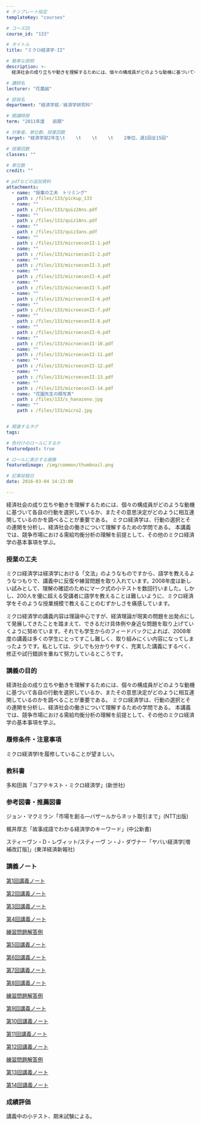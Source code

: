 ```yaml
---
# テンプレート指定
templateKey: "courses"

# コースID
course_id: "133"

# タイトル
title: "ミクロ経済学-II"

# 簡単な説明
description: >-
  経済社会の成り立ちや動きを理解するためには、個々の構成員がどのような動機に基づいて各自の行動を選択しているか、またその意思決定がどのように相互連関しているのかを調べることが重要である。 ミクロ経済学は...

# 講師名
lecturer: "花薗誠"

# 部局名
department: "経済学部／経済学研究科"

# 開講時限
term: "2011年度	前期"

# 対象者、単位数、授業回数
target: "経済学部2年生\t    \t    \t    \t    2単位、週1回全15回"

# 授業回数
classes: ""

# 単位数
credit: ""

# pdfなどの追加資料
attachments: 
  - name: "授業の工夫　トリミング" 
    path : /files/133/pickup_133
  - name: "" 
    path : /files/133/quiz2Ans.pdf
  - name: "" 
    path : /files/133/quiz1Ans.pdf
  - name: "" 
    path : /files/133/quiz3ans.pdf
  - name: "" 
    path : /files/133/microeconII-1.pdf
  - name: "" 
    path : /files/133/microeconII-2.pdf
  - name: "" 
    path : /files/133/microeconII-3.pdf
  - name: "" 
    path : /files/133/microeconII-4.pdf
  - name: "" 
    path : /files/133/microeconII-5.pdf
  - name: "" 
    path : /files/133/microeconII-6.pdf
  - name: "" 
    path : /files/133/microeconII-7.pdf
  - name: "" 
    path : /files/133/microeconII-8.pdf
  - name: "" 
    path : /files/133/microeconII-9.pdf
  - name: "" 
    path : /files/133/microeconII-10.pdf
  - name: "" 
    path : /files/133/microeconII-11.pdf
  - name: "" 
    path : /files/133/microeconII-12.pdf
  - name: "" 
    path : /files/133/microeconII-13.pdf
  - name: "" 
    path : /files/133/microeconII-14.pdf
  - name: "花園先生の顔写真" 
    path : /files/133/s_hanazono.jpg
  - name: "" 
    path : /files/133/micro2.jpg


# 関連するタグ
tags:

# 色付けのロールにするか
featuredpost: true

# ロールに表示する画像
featuredimage: /img/common/thumbnail.png

# 記事投稿日
date: 2016-03-04 14:23:00

---
```

経済社会の成り立ちや動きを理解するためには、個々の構成員がどのような動機に基づいて各自の行動を選択しているか、またその意思決定がどのように相互連関しているのかを調べることが重要である。 ミクロ経済学は、行動の選択とその連関を分析し、経済社会の働きについて理解するための学問である。 本講義では、競争市場における需給均衡分析の理解を前提として、その他のミクロ経済学の基本事項を学ぶ。
### 授業の工夫

ミクロ経済学は経済学における「文法」のようなものですから、語学を教えるようなつもりで、講義中に反復や練習問題を取り入れています。2008年度は新しい試みとして、理解の確認のためにマーク式の小テストを数回行いました。しかし、200人を優に超える受講者に語学を教えることは難しいように、ミクロ経済学をそのような授業規模で教えることのむずかしさを痛感しています。 

ミクロ経済学の講義内容は理論中心ですが、経済理論が現実の問題を出発点にして発展してきたことを踏まえて、できるだけ具体例や身近な問題を取り上げていくように努めています。それでも学生からのフィードバックによれば、2008年度の講義は多くの学生にとってすこし難しく、取り組みにくい内容になってしまったようです。私としては、少しでも分かりやすく、充実した講義にするべく、修正や試行錯誤を重ねて努力しているところです。

### 講義の目的

経済社会の成り立ちや動きを理解するためには、個々の構成員がどのような動機に基づいて各自の行動を選択しているか、またその意思決定がどのように相互連関しているのかを調べることが重要である。 ミクロ経済学は、行動の選択とその連関を分析し、経済社会の働きについて理解するための学問である。 本講義では、競争市場における需給均衡分析の理解を前提として、その他のミクロ経済学の基本事項を学ぶ。 

### 履修条件・注意事項

ミクロ経済学Iを履修していることが望ましい。

### 教科書

多和田眞「コアテキスト・ミクロ経済学」(新世社) 

### 参考図書・推薦図書

ジョン・マクミラン「市場を創る—バザールからネット取引まで」(NTT出版) 

梶井厚志「故事成語でわかる経済学のキーワード」(中公新書) 

スティーヴン・D・レヴィット/スティーヴ ン・J・ダヴナー「ヤバい経済学[増補改訂版]」(東洋経済新報社)

### 講義ノート


[第1回講義ノート](/files/133/microeconII-1.pdf) 

[第2回講義ノート](/files/133/microeconII-2.pdf) 

[第3回講義ノート](/files/133/microeconII-3.pdf) 

[第4回講義ノート](/files/133/microeconII-4.pdf) 

[練習問題解答例](/files/133/quiz1Ans.pdf) 

[第5回講義ノート](/files/133/microeconII-5.pdf) 

[第6回講義ノート](/files/133/microeconII-6.pdf) 

[第7回講義ノート](/files/133/microeconII-7.pdf) 

[第8回講義ノート](/files/133/microeconII-8.pdf) 

[練習問題解答例](/files/133/quiz2Ans.pdf) 

[第9回講義ノート](/files/133/microeconII-9.pdf) 

[第10回講義ノート](/files/133/microeconII-10.pdf) 

[第11回講義ノート](/files/133/microeconII-11.pdf) 

[第12回講義ノート](/files/133/microeconII-12.pdf) 

[練習問題解答例](/files/133/quiz3ans.pdf) 

[第13回講義ノート](/files/133/microeconII-13.pdf) 

[第14回講義ノート](/files/133/microeconII-14.pdf) 

### 成績評価

講義中の小テスト、期末試験による。
